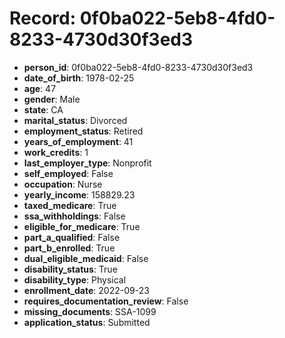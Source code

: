 # Record: 0f0ba022-5eb8-4fd0-8233-4730d30f3ed3

- **person_id**: 0f0ba022-5eb8-4fd0-8233-4730d30f3ed3
- **date_of_birth**: 1978-02-25
- **age**: 47
- **gender**: Male
- **state**: CA
- **marital_status**: Divorced
- **employment_status**: Retired
- **years_of_employment**: 41
- **work_credits**: 1
- **last_employer_type**: Nonprofit
- **self_employed**: False
- **occupation**: Nurse
- **yearly_income**: 158829.23
- **taxed_medicare**: True
- **ssa_withholdings**: False
- **eligible_for_medicare**: True
- **part_a_qualified**: False
- **part_b_enrolled**: True
- **dual_eligible_medicaid**: False
- **disability_status**: True
- **disability_type**: Physical
- **enrollment_date**: 2022-09-23
- **requires_documentation_review**: False
- **missing_documents**: SSA-1099
- **application_status**: Submitted